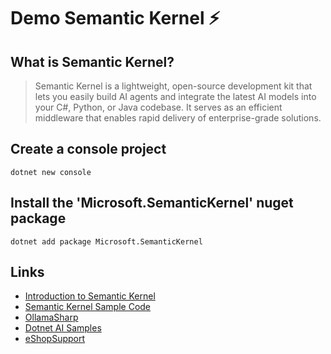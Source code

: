 # Demo Semantic Kernel ⚡

## What is Semantic Kernel?

>Semantic Kernel is a lightweight, open-source development kit that lets you easily build AI agents and integrate the latest AI models into your C#, Python, or Java codebase. It serves as an efficient middleware that enables rapid delivery of enterprise-grade solutions.

## Create a console project
    dotnet new console

## Install the 'Microsoft.SemanticKernel' nuget package
    dotnet add package Microsoft.SemanticKernel

## Links
- [Introduction to Semantic Kernel](https://learn.microsoft.com/en-us/semantic-kernel/overview/)
- [Semantic Kernel Sample Code](https://github.com/microsoft/semantic-kernel/tree/main/dotnet/samples)
- [OllamaSharp](https://github.com/awaescher/OllamaSharp)
- [Dotnet AI Samples](https://github.com/dotnet/ai-samples?tab=readme-ov-file#microsoftextensionsai-preview)
- [eShopSupport](https://github.com/dotnet/eShopSupport)